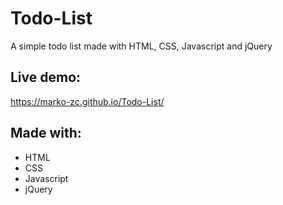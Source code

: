 # Todo-List
A simple todo list made with HTML, CSS, Javascript and jQuery

## Live demo:
https://marko-zc.github.io/Todo-List/

## Made with:
- HTML
- CSS
- Javascript
- jQuery
